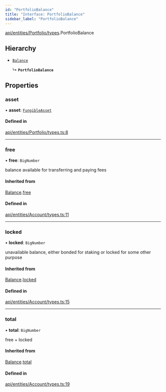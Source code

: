 ```yaml
---
id: "PortfolioBalance"
title: "Interface: PortfolioBalance"
sidebar_label: "PortfolioBalance"
---
```


[api/entities/Portfolio/types](../../../../../../modules/API/Entities/Portfolio/Types/Types.md).PortfolioBalance

## Hierarchy

- [`Balance`](../../../Account/Types/Balance/Balance.md)

  ↳ **`PortfolioBalance`**

## Properties

### asset

• **asset**: [`FungibleAsset`](../../../../../../classes/API/Entities/Asset/Fungible/FungibleAsset.md)

#### Defined in

[api/entities/Portfolio/types.ts:8](https://github.com/PolymeshAssociation/polymesh-sdk/blob/c8da9dfce/src/api/entities/Portfolio/types.ts#L8)

___

### free

• **free**: `BigNumber`

balance available for transferring and paying fees

#### Inherited from

[Balance](../../../Account/Types/Balance/Balance.md).[free](../../../Account/Types/Balance/Balance.md#free)

#### Defined in

[api/entities/Account/types.ts:11](https://github.com/PolymeshAssociation/polymesh-sdk/blob/c8da9dfce/src/api/entities/Account/types.ts#L11)

___

### locked

• **locked**: `BigNumber`

unavailable balance, either bonded for staking or locked for some other purpose

#### Inherited from

[Balance](../../../Account/Types/Balance/Balance.md).[locked](../../../Account/Types/Balance/Balance.md#locked)

#### Defined in

[api/entities/Account/types.ts:15](https://github.com/PolymeshAssociation/polymesh-sdk/blob/c8da9dfce/src/api/entities/Account/types.ts#L15)

___

### total

• **total**: `BigNumber`

free + locked

#### Inherited from

[Balance](../../../Account/Types/Balance/Balance.md).[total](../../../Account/Types/Balance/Balance.md#total)

#### Defined in

[api/entities/Account/types.ts:19](https://github.com/PolymeshAssociation/polymesh-sdk/blob/c8da9dfce/src/api/entities/Account/types.ts#L19)
